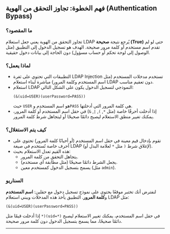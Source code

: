 
## فهم الخطوة: تجاوز التحقق من الهوية (Authentication Bypass)
### ما المقصود؟
تجاوز التحقق من الهوية يعني جعل استعلام LDAP يُرجع نتيجة **صحيحة (True)** حتى لو لم تقدم اسم مستخدم أو كلمة مرور صحيحة. الهدف هو تسجيل الدخول إلى التطبيق (مثل الوصول إلى لوحة تحكم أو حساب مسؤول) دون الحاجة إلى بيانات دخول حقيقية.

### لماذا يعمل؟
- التطبيقات التي تحتوي على ثغرة LDAP Injection تستخدم مدخلات المستخدم (مثل اسم المستخدم وكلمة المرور) مباشرة لبناء استعلام LDAP دون تعقيم مناسب.
- استعلام LDAP النموذجي لتسجيل الدخول يكون على الشكل التالي:
  ```
  (&(uid=USER)(userPassword=PASS))
  ```
  حيث `USER` هو اسم المستخدم و`PASS` هي كلمة المرور التي أدخلتها.
- إذا أدخلت أحرفًا خاصة (مثل `*`, `)`, `|`, `&`) في حقل اسم المستخدم أو كلمة المرور، يمكنك تغيير منطق الاستعلام ليصبح دائمًا صحيحًا أو ليتجاهل شرط كلمة المرور.

### كيف يتم الاستغلال؟
- تقوم بإدخال قيم معينة في حقل اسم المستخدم (أو أحيانًا كلمة المرور) تحتوي على أحرف خاصة تُستخدم في صيغة LDAP (مثل `*` لعلامة البدل أو `)` لإغلاق شرط).
- هذه القيم تعدل الاستعلام بحيث:
  - يتجاهل التحقق من كلمة المرور.
  - يجعل الشرط دائمًا صحيحًا (مثل مطابقة أي مستخدم).
  - يسمح بتسجيل الدخول كمستخدم معين (مثل `admin`).

### السناريو
لنفترض أنك تختبر موقعًا يحتوي على نموذج تسجيل دخول مع حقلين: **اسم المستخدم** و**كلمة المرور**. التطبيق يأخذ هذه المدخلات ويبني استعلام LDAP مثل:
```
(&(uid=USER)(userPassword=PASS))
```
إذا أدخلت قيمًا مثل `*)(uid=*)` في حقل اسم المستخدم، يمكنك تغيير الاستعلام ليصبح دائمًا صحيحًا، مما يسمح بتسجيل الدخول دون كلمة مرور صحيحة.

---
